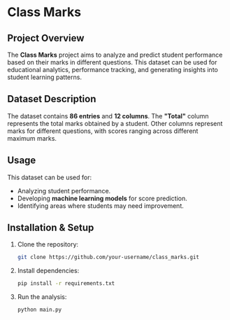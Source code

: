 # Class Marks

## Project Overview
The **Class Marks** project aims to analyze and predict student performance based on their marks in different questions. This dataset can be used for educational analytics, performance tracking, and generating insights into student learning patterns.

## Dataset Description
The dataset contains **86 entries** and **12 columns**. The **"Total"** column represents the total marks obtained by a student. Other columns represent marks for different questions, with scores ranging across different maximum marks.

## Usage
This dataset can be used for:
- Analyzing student performance.
- Developing **machine learning models** for score prediction.
- Identifying areas where students may need improvement.

## Installation & Setup
1. Clone the repository:
   ```sh
   git clone https://github.com/your-username/class_marks.git
   ```
2. Install dependencies:
   ```sh
   pip install -r requirements.txt
   ```
3. Run the analysis:
   ```sh
   python main.py
   ```
